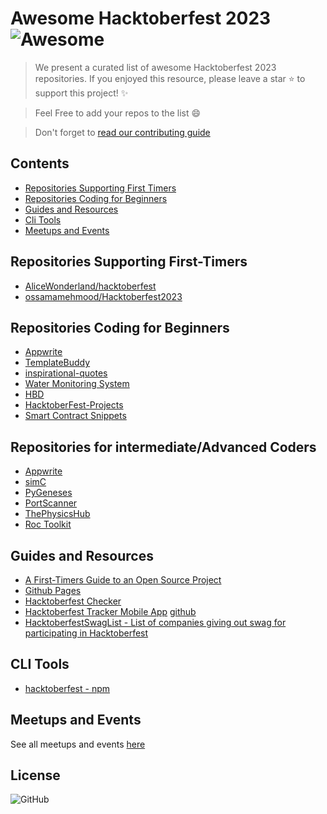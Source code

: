 # Awesome Hacktoberfest 2023 ![Awesome](https://cdn.rawgit.com/sindresorhus/awesome/d7305f38d29fed78fa85652e3a63e154dd8e8829/media/badge.svg)

> We present a curated list of awesome Hacktoberfest 2023 repositories. If you enjoyed this resource, please leave a star ⭐ to support this project! ✨

> Feel Free to add your repos to the list 😄

> Don't forget to [read our contributing guide](https://github.com/Piyushhbhutoria/awesome-hacktoberfest-2023/blob/master/CONTRIBUTING.md)

## Contents

- [Repositories Supporting First Timers](#repositories-supporting-first-timers)
- [Repositories Coding for Beginners](#repositories-coding-for-beginners)
- [Guides and Resources](#guides-and-resources)
- [Cli Tools](#cli-tools)
- [Meetups and Events](#meetups-and-events)

## Repositories Supporting First-Timers

- [AliceWonderland/hacktoberfest](https://github.com/AliceWonderland/hacktoberfest)
- [ossamamehmood/Hacktoberfest2023](https://github.com/ossamamehmood/Hacktoberfest2023)

## Repositories Coding for Beginners

- [Appwrite](https://github.com/appwrite/appwrite)
- [TemplateBuddy](https://github.com/Documentive/TemplateBuddy)
- [inspirational-quotes](https://github.com/vinitshahdeo/inspirational-quotes)
- [Water Monitoring System](https://github.com/vinitshahdeo/Water-Monitoring-System)
- [HBD](https://github.com/vinitshahdeo/HBD)
- [HacktoberFest-Projects](https://github.com/Atharv-Attri/HacktoberFest-Projects/)
- [Smart Contract Snippets](https://github.com/rohitroy-github/smart-contract-snippets)

## Repositories for intermediate/Advanced Coders

- [Appwrite](https://github.com/appwrite/appwrite)
- [simC](https://github.com/cimplec/sim-c)
- [PyGeneses](https://github.com/Project-DC/pygeneses)
- [PortScanner](https://github.com/vinitshahdeo/PortScanner/)
- [ThePhysicsHub](https://github.com/ThePhysHub/ThePhysicsHub/)
- [Roc Toolkit](https://github.com/roc-streaming/roc-toolkit)

## Guides and Resources

- [A First-Timers Guide to an Open Source Project](https://auth0.com/blog/a-first-timers-guide-to-an-open-source-project/)
- [Github Pages](https://pages.github.com/)
- [Hacktoberfest Checker](https://hacktoberfestchecker.jenko.me/)
- [Hacktoberfest Tracker Mobile App](https://play.google.com/store/apps/details?id=com.hacktoberfesttrackerapp) [github](https://github.com/KeyboardNinjas/hacktoberfest-mobileapp)
- [HacktoberfestSwagList - List of companies giving out swag for participating in Hacktoberfest](https://hacktoberfestswaglist.com/)

## CLI Tools

- [hacktoberfest - npm](https://github.com/ziyaddin/hacktoberfest)

## Meetups and Events

See all meetups and events [here](https://hacktoberfest.digitalocean.com/events)

## License

![GitHub](https://img.shields.io/github/license/Piyushhbhutoria/awesome-hacktoberfest-2023)
